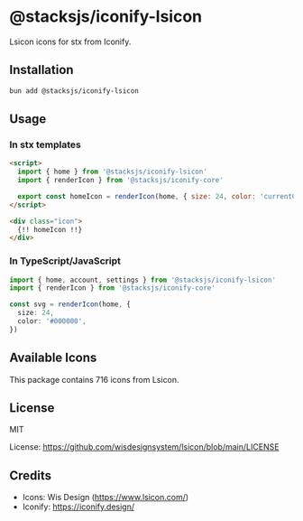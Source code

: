 # @stacksjs/iconify-lsicon

Lsicon icons for stx from Iconify.

## Installation

```bash
bun add @stacksjs/iconify-lsicon
```

## Usage

### In stx templates

```html
<script>
  import { home } from '@stacksjs/iconify-lsicon'
  import { renderIcon } from '@stacksjs/iconify-core'

  export const homeIcon = renderIcon(home, { size: 24, color: 'currentColor' })
</script>

<div class="icon">
  {!! homeIcon !!}
</div>
```

### In TypeScript/JavaScript

```typescript
import { home, account, settings } from '@stacksjs/iconify-lsicon'
import { renderIcon } from '@stacksjs/iconify-core'

const svg = renderIcon(home, {
  size: 24,
  color: '#000000',
})
```

## Available Icons

This package contains 716 icons from Lsicon.

## License

MIT

License: https://github.com/wisdesignsystem/lsicon/blob/main/LICENSE

## Credits

- Icons: Wis Design (https://www.lsicon.com/)
- Iconify: https://iconify.design/
